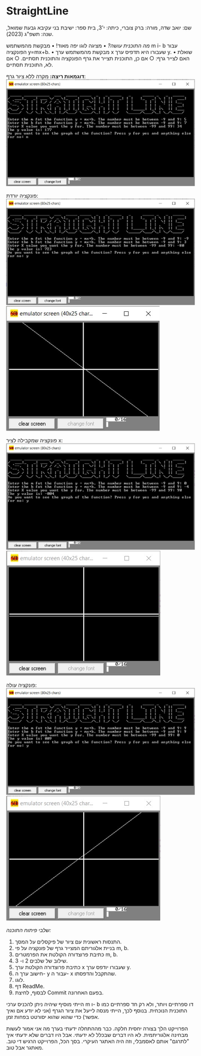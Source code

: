 # StraightLine
שם: יואב שדה, 
מורה: ברק צוברי, 
כיתה: י'3, 
בית ספר: ישיבת בני עקיבא גבעת שמואל, 
שנה: תשפ"ג (2023).

*מה התוכנית עושה?*
• מציגה לוגו יפה מאוד!
• מבקשת מהמשתמש m i- b עבור הפונקציה y=mx+b.
• מבקשת מהמשתמש ערך x שעבורו היא תדפיס ערך y.
• שואלת האם לצייר גרף:
	○ אם כן, התוכנית תצייר את גרף הפונקציה והתוכנית תסתיים.
	○ אם לא, התוכנית תסתיים.

**דוגמאות ריצה:**
מקרה ללא ציור גרף:
![Example1](Running%20Examples/Example1.jpg)

פונקציה יורדת:
![Example2](Running%20Examples/Example2a.jpg)
![Example2](Running%20Examples/Example2b.jpg)

פונקציה שמקבילה לציר x:
![Example3](Running%20Examples/Example3a.jpg)
![Example3](Running%20Examples/Example3b.jpg)

פונקציה עולה:
![Example4](Running%20Examples/Example4a.jpg)
![Example4](Running%20Examples/Example4b.jpg)


*שלבי פיתוח התוכנה:*
1. התנסות ראשונית עם ציור של פיקסלים על המסך.
2. בניית אלגוריתם המצייר גרף של פונקציה על פי m, b.
3. כתיבת פרוצדורה הקולטת את הפרמטרים m, b.
4. שילוב של שלבים 2 ו- 3.
5. כתיבת פרוצדורה הקולטת ערך x שעבורו יודפס ערך y.
6. חישוב ערך ה- y עבור ה- x שהתקבל והדפסתו.
7. לוגו.
8. דף ReadMe.
9. לבסוף, לחיצת Commit בפעם האחרונה.


הייתי מוסיף שיהיה ניתן להכניס ערכי m ו- b דו ספרתיים ויותר, ולא רק חד ספרתיים כמו התוכנית הנוכחית.
בנוסף לכך, הייתי מנסה לייעל את ציור הגרף (אני לא יודע אם ואיך אפשר) כדי שהוא שהוא יסורטט בפחות זמן.


הפרוייקט הלך בצורה יחסית חלקה. כבר מההתחלה ידעתי בערך מה אני אמור לעשות מבחינה אלגוריתמית. לא היו דברים שבכלל לא ידעתי. אבל היו דברים שלא ידעתי איך "לתרגם" אותם לאסמבלי, וזה היה האתגר העיקרי.
בסך הכל, הפרוייקט הרגיש די טוב. מאתגר אבל טוב.
